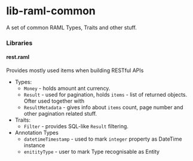 # lib-raml-common

A set of common RAML Types, Traits and other stuff.

### Libraries

#### rest.raml
Provides mostly used items when building RESTful APIs 
* Types:
  * `Money` - holds amount ant currency.
  * `Result` - used for pagination, holds `items` - list of returned objects. Ofter used together with
  * `ResultMetadata` - gives info about `items` count, page number and other pagination related stuff.
* Traits:
  * `Filter` - provides SQL-like `Result` filtering.
* Annotation Types
  * `datetimeTimestamp` - used to mark `integer` property as DateTime instance
  * `enitityType` - user to mark Type recognisable as Entity
